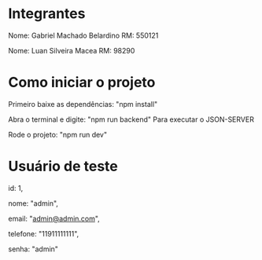 # Integrantes

Nome: Gabriel Machado Belardino
RM: 550121

Nome: Luan Silveira Macea
RM: 98290

# Como iniciar o projeto

Primeiro baixe as dependências:
"npm install"

Abra o terminal e digite:
"npm run backend"
Para executar o JSON-SERVER

Rode o projeto:
"npm run dev"

# Usuário de teste

id: 1,

nome: "admin",

email: "admin@admin.com",

telefone: "11911111111",

senha: "admin"
